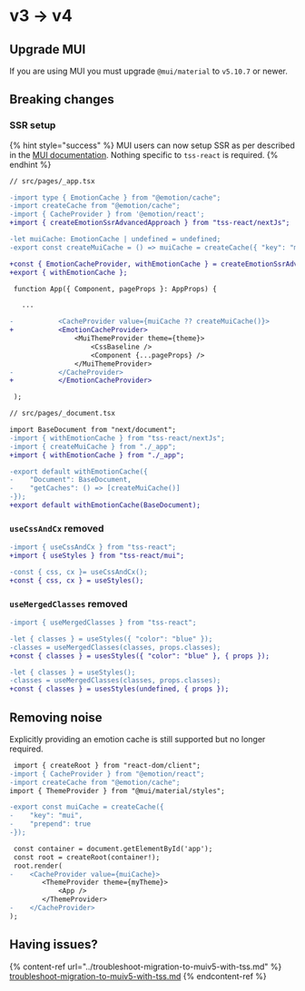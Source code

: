 # v3 -> v4

## Upgrade MUI

If you are using MUI you must upgrade `@mui/material` to `v5.10.7` or newer.&#x20;

## Breaking changes

### SSR setup

{% hint style="success" %}
MUI users can now setup SSR as per described in the [MUI documentation](https://mui.com/material-ui/guides/server-rendering/). Nothing specific to `tss-react` is required.
{% endhint %}

```diff
// src/pages/_app.tsx

-import type { EmotionCache } from "@emotion/cache";
-import createCache from "@emotion/cache";
-import { CacheProvider } from '@emotion/react';
+import { createEmotionSsrAdvancedApproach } from "tss-react/nextJs";

-let muiCache: EmotionCache | undefined = undefined;
-export const createMuiCache = () => muiCache = createCache({ "key": "mui", "prepend": true });

+const { EmotionCacheProvider, withEmotionCache } = createEmotionSsrAdvancedApproach({ "key": "css" });
+export { withEmotionCache };

 function App({ Component, pageProps }: AppProps) {

   ...

-			<CacheProvider value={muiCache ?? createMuiCache()}>
+			<EmotionCacheProvider>
				<MuiThemeProvider theme={theme}>
					<CssBaseline />
					<Component {...pageProps} />
				</MuiThemeProvider>
-			</CacheProvider>
+			</EmotionCacheProvider>

 );

```

```diff
// src/pages/_document.tsx

import BaseDocument from "next/document";
-import { withEmotionCache } from "tss-react/nextJs";
-import { createMuiCache } from "./_app";
+import { withEmotionCache } from "./_app";

-export default withEmotionCache({
-    "Document": BaseDocument,
-    "getCaches": () => [createMuiCache()]
-});
+export default withEmotionCache(BaseDocument);
```

### `useCssAndCx` removed

```diff
-import { useCssAndCx } from "tss-react";
+import { useStyles } from "tss-react/mui";

-const { css, cx }= useCssAndCx();
+const { css, cx } = useStyles();
```

### `useMergedClasses` removed

```diff
-import { useMergedClasses } from "tss-react";

-let { classes } = useStyles({ "color": "blue" });
-classes = useMergedClasses(classes, props.classes);
+const { classes } = usesStyles({ "color": "blue" }, { props });

-let { classes } = useStyles();
-classes = useMergedClasses(classes, props.classes);
+const { classes } = usesStyles(undefined, { props });
```

## Removing noise

Explicitly providing an emotion cache is still supported but no longer required.&#x20;

```diff
 import { createRoot } from "react-dom/client";
-import { CacheProvider } from "@emotion/react";
-import createCache from "@emotion/cache";
import { ThemeProvider } from "@mui/material/styles";

-export const muiCache = createCache({
-    "key": "mui",
-    "prepend": true
-});

 const container = document.getElementById('app');
 const root = createRoot(container!); 
 root.render(
-    <CacheProvider value={muiCache}>
        <ThemeProvider theme={myTheme}>
            <App />
        </ThemeProvider>
-    </CacheProvider>
);
```

## Having issues? &#x20;

{% content-ref url="../troubleshoot-migration-to-muiv5-with-tss.md" %}
[troubleshoot-migration-to-muiv5-with-tss.md](../troubleshoot-migration-to-muiv5-with-tss.md)
{% endcontent-ref %}
